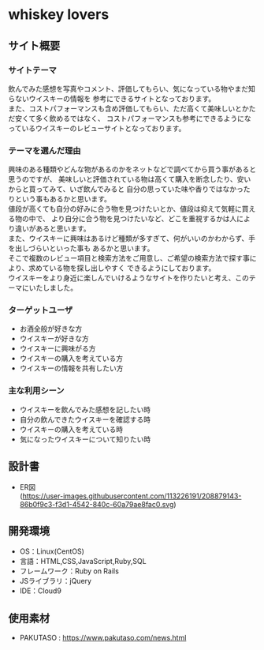 # whiskey lovers

## サイト概要

### サイトテーマ
飲んでみた感想を写真やコメント、評価してもらい、気になっている物やまだ知らないウイスキーの情報を
参考にできるサイトとなっております。<br>
また、コストパフォーマンスも含め評価してもらい、ただ高くて美味しいとかただ安くて多く飲めるではなく、
コストパフォーマンスも参考にできるようになっているウイスキーのレビューサイトとなっております。

### テーマを選んだ理由
興味のある種類やどんな物があるのかをネットなどで調べてから買う事があると思うのですが、
美味しいと評価されている物は高くて購入を断念したり、安いからと買ってみて、いざ飲んでみると
自分の思っていた味や香りではなかったりという事もあるかと思います。<br>
値段が高くても自分の好みに合う物を見つけたいとか、値段は抑えて気軽に買える物の中で、
より自分に合う物を見つけたいなど、どこを重視するかは人により違いがあると思います。<br>
また、ウイスキーに興味はあるけど種類が多すぎて、何がいいのかわからず、手を出しづらいといった事も
あるかと思います。<br>
そこで複数のレビュー項目と検索方法をご用意し、ご希望の検索方法で探す事により、求めている物を探し出しやすく
できるようにしております。<br>
ウイスキーをより身近に楽しんでいけるようなサイトを作りたいと考え、このテーマにいたしました。

### ターゲットユーザ
- お酒全般が好きな方
- ウイスキーが好きな方
- ウイスキーに興味がる方
- ウイスキーの購入を考えている方
- ウイスキーの情報を共有したい方

### 主な利用シーン
- ウイスキーを飲んでみた感想を記したい時
- 自分の飲んできたウイスキーを確認する時
- ウイスキーの購入を考えている時
- 気になったウイスキーについて知りたい時

## 設計書
- ER図<br>
(https://user-images.githubusercontent.com/113226191/208879143-86b0f9c3-f3d1-4542-840c-60a79ae8fac0.svg)

## 開発環境
- OS：Linux(CentOS)
- 言語：HTML,CSS,JavaScript,Ruby,SQL
- フレームワーク：Ruby on Rails
- JSライブラリ：jQuery
- IDE：Cloud9

## 使用素材
- PAKUTASO : https://www.pakutaso.com/news.html
